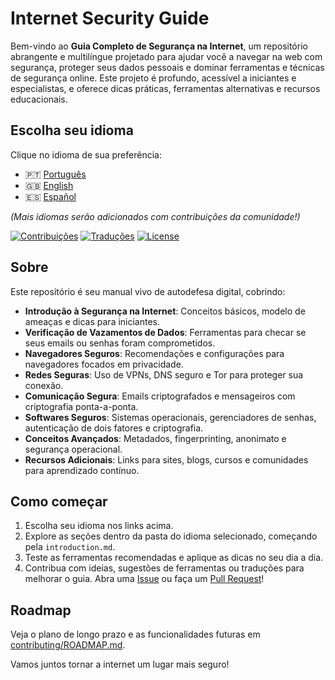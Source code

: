 # Internet Security Guide

Bem-vindo ao **Guia Completo de Segurança na Internet**, um repositório abrangente e multilíngue projetado para ajudar você a navegar na web com segurança, proteger seus dados pessoais e dominar ferramentas e técnicas de segurança online. Este projeto é profundo, acessível a iniciantes e especialistas, e oferece dicas práticas, ferramentas alternativas e recursos educacionais.

## Escolha seu idioma

Clique no idioma de sua preferência:

- 🇵🇹 [Português](pt/README.md)
- 🇬🇧 [English](en/README.md)
- 🇪🇸 [Español](es/README.md)

*(Mais idiomas serão adicionados com contribuições da comunidade!)*

[![Contribuições](https://img.shields.io/badge/contributions-welcome-brightgreen.svg)](contributing/GUIDELINES.md)
[![Traduções](https://img.shields.io/badge/translations-3-blue)](contributing/TRANSLATIONS.md)
[![License](https://img.shields.io/badge/license-CC_BY--SA_4.0-lightgrey)](LICENSE)

## Sobre

Este repositório é seu manual vivo de autodefesa digital, cobrindo:

- **Introdução à Segurança na Internet**: Conceitos básicos, modelo de ameaças e dicas para iniciantes.
- **Verificação de Vazamentos de Dados**: Ferramentas para checar se seus emails ou senhas foram comprometidos.
- **Navegadores Seguros**: Recomendações e configurações para navegadores focados em privacidade.
- **Redes Seguras**: Uso de VPNs, DNS seguro e Tor para proteger sua conexão.
- **Comunicação Segura**: Emails criptografados e mensageiros com criptografia ponta-a-ponta.
- **Softwares Seguros**: Sistemas operacionais, gerenciadores de senhas, autenticação de dois fatores e criptografia.
- **Conceitos Avançados**: Metadados, fingerprinting, anonimato e segurança operacional.
- **Recursos Adicionais**: Links para sites, blogs, cursos e comunidades para aprendizado contínuo.

## Como começar

1. Escolha seu idioma nos links acima.
2. Explore as seções dentro da pasta do idioma selecionado, começando pela `introduction.md`.
3. Teste as ferramentas recomendadas e aplique as dicas no seu dia a dia.
4. Contribua com ideias, sugestões de ferramentas ou traduções para melhorar o guia. Abra uma [Issue](https://github.com/SEU_USUARIO/Internet-Security-Guide/issues) ou faça um [Pull Request](https://github.com/SEU_USUARIO/Internet-Security-Guide/pulls)!

## Roadmap

Veja o plano de longo prazo e as funcionalidades futuras em [contributing/ROADMAP.md](contributing/ROADMAP.md).

Vamos juntos tornar a internet um lugar mais seguro!
